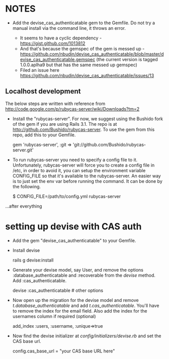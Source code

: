 NOTES
======

* Add the devise_cas_authenticatable gem to the Gemfile. Do not try a manual install via the command line, it throws an error.

    * It seems to have a cyclic dependency - https://gist.github.com/1013812
    * And that's because the gemspec of the gem is messed up - https://github.com/nbudin/devise_cas_authenticatable/blob/master/devise_cas_authenticatable.gemspec (the current version is tagged 1.0.0.aplha9 but that has the same messed up gemspec)
    * Filed an issue here https://github.com/nbudin/devise_cas_authenticatable/issues/13


Localhost development
-----------------------

The below steps are written with reference from http://code.google.com/p/rubycas-server/wiki/Downloads?tm=2

* Install the "rubycas-server". For now, we suggest using the Bushido fork of the gem if you are using Rails 3.1. The repo is at http://github.com/Bushido/rubycas-server. To use the gem from this repo, add this to your Gemfile.

    gem 'rubycas-server', :git => 'git://github.com/Bushido/rubycas-server.git'

* To run rubycas-server you need to specify a config file to it. Unfortunately, rubycas-server will force you to create a config file in /etc, in order to avoid it, you can setup the environment variable CONFIG_FILE so that it's available to the rubycas-server. An easier way is to just set the env var before running the command. It can be done by the following.

    $ CONFIG_FILE=/path/to/config.yml rubycas-server



...after everything

setting up devise with CAS auth
========================================

* Add the gem "devise_cas_authenticatable" to your Gemfile.

* Install devise

    rails g devise:install

* Generate your devise model, say User, and remove the options :database_authenticatable and :recoverable from the _devise_ method. Add :cas_authenticatable.

    devise :cas_authenticatable  # other options

* Now open up the migration for the devise model and remove _t.database_authenticatable_ and add _t.cas_authenticatable_. You'll have to remove the index for the email field. Also add the index for the usernames column if required (optional)

    add_index :users, :username, :unique=>true

* Now find the devise initializer at _config/initializers/devise.rb_ and set the CAS base url.

    config.cas_base_url = "your CAS base URL here"


